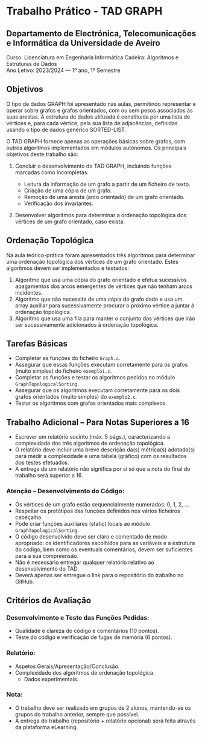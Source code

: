 # Trabalho Prático - TAD GRAPH

## Departamento de Electrónica, Telecomunicações e Informática da Universidade de Aveiro
Curso: Licenciatura em Engenharia Informática
Cadeira: Algoritmos e Estruturas de Dados  
Ano Letivo: 2023/2024 — 1º ano, 1º Semestre

## Objetivos

O tipo de dados GRAPH foi apresentado nas aulas, permitindo representar e operar sobre grafos e grafos orientados, com ou sem pesos associados às suas arestas. A estrutura de dados utilizada é constituída por uma lista de vértices e, para cada vértice, pela sua lista de adjacências, definidas usando o tipo de dados genérico SORTED-LIST.

O TAD GRAPH fornece apenas as operações básicas sobre grafos, com outros algoritmos implementados em módulos autónomos. Os principais objetivos deste trabalho são:

1. Concluir o desenvolvimento do TAD GRAPH, incluindo funções marcadas como incompletas.
   - Leitura da informação de um grafo a partir de um ficheiro de texto.
   - Criação de uma cópia de um grafo.
   - Remoção de uma aresta (arco orientado) de um grafo orientado.
   - Verificação dos invariantes.

2. Desenvolver algoritmos para determinar a ordenação topológica dos vértices de um grafo orientado, caso exista.

## Ordenação Topológica

Na aula teórico-prática foram apresentados três algoritmos para determinar uma ordenação topológica dos vértices de um grafo orientado. Estes algoritmos devem ser implementados e testados:

1. Algoritmo que usa uma cópia do grafo orientado e efetua sucessivos apagamentos dos arcos emergentes de vértices que não tenham arcos incidentes.
2. Algoritmo que não necessita de uma cópia do grafo dado e usa um array auxiliar para sucessivamente procurar o próximo vértice a juntar à ordenação topológica.
3. Algoritmo que usa uma fila para manter o conjunto dos vértices que irão ser sucessivamente adicionados à ordenação topológica.

## Tarefas Básicas

- Completar as funções do ficheiro `Graph.c`.
- Assegurar que essas funções executam corretamente para os grafos (muito simples) do ficheiro `exemplo1.c`.
- Completar as funções e testar os algoritmos pedidos no módulo `GraphTopologicalSorting`.
- Assegurar que os algoritmos executam corretamente para os dois grafos orientados (muito simples) do `exemplo2.c`.
- Testar os algoritmos com grafos orientados mais complexos.

## Trabalho Adicional – Para Notas Superiores a 16

- Escrever um relatório sucinto (máx. 5 págs.), caracterizando a complexidade dos três algoritmos de ordenação topológica.
- O relatório deve incluir uma breve descrição da(s) métrica(s) adotada(s) para medir a complexidade e uma tabela (gráfico) com os resultados dos testes efetuados.
- A entrega de um relatório não significa por si só que a nota do final do trabalho será superior a 16.

### Atenção – Desenvolvimento do Código:

- Os vértices de um grafo estão sequencialmente numerados: 0, 1, 2, …
- Respeitar os protótipos das funções definidos nos vários ficheiros cabeçalho.
- Pode criar funções auxiliares (static) locais ao módulo `GraphTopologicalSorting`.
- O código desenvolvido deve ser claro e comentado de modo apropriado: os identificadores escolhidos para as variáveis e a estrutura do código, bem como os eventuais comentários, devem ser suficientes para a sua compreensão.
- Não é necessário entregar qualquer relatório relativo ao desenvolvimento do TAD.
- Deverá apenas ser entregue o link para o repositório do trabalho no GitHub.

## Critérios de Avaliação

### Desenvolvimento e Teste das Funções Pedidas:

- Qualidade e clareza do código e comentários (10 pontos).
- Teste do código e verificação de fugas de memória (6 pontos).

### Relatório:

- Aspetos Gerais/Apresentação/Conclusão.
- Complexidade dos algoritmos de ordenação topológica.
  - Dados experimentais.

### Nota:

- O trabalho deve ser realizado em grupos de 2 alunos, mantendo-se os grupos do trabalho anterior, sempre que possível.
- A entrega do trabalho (repositório + relatório opcional) será feita através da plataforma eLearning.
